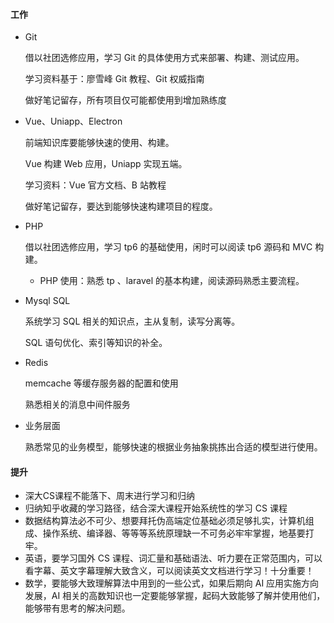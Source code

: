 

#### 工作

- Git

  借以社团选修应用，学习 Git 的具体使用方式来部署、构建、测试应用。

  学习资料基于：廖雪峰 Git 教程、Git  权威指南

  做好笔记留存，所有项目仅可能都使用到增加熟练度

- Vue、Uniapp、Electron

  前端知识库要能够快速的使用、构建。

  Vue 构建 Web 应用，Uniapp 实现五端。

  学习资料：Vue 官方文档、B 站教程

  做好笔记留存，要达到能够快速构建项目的程度。

- PHP

  借以社团选修应用，学习 tp6 的基础使用，闲时可以阅读 tp6 源码和 MVC 构建。

  - PHP 使用：熟悉 tp 、laravel 的基本构建，阅读源码熟悉主要流程。

- Mysql SQL

  系统学习 SQL 相关的知识点，主从复制，读写分离等。

  SQL 语句优化、索引等知识的补全。

- Redis 

  memcache 等缓存服务器的配置和使用

  熟悉相关的消息中间件服务

- 业务层面

  熟悉常见的业务模型，能够快速的根据业务抽象挑拣出合适的模型进行使用。

#### 提升

- 深大CS课程不能落下、周末进行学习和归纳
- 归纳知乎收藏的学习路径，结合深大课程开始系统性的学习 CS 课程
- 数据结构算法必不可少、想要拜托伪高端定位基础必须足够扎实，计算机组成、操作系统、编译器、等等等系统原理缺一不可务必牢牢掌握，地基要打牢。
- 英语，要学习国外 CS 课程、词汇量和基础语法、听力要在正常范围内，可以看字幕、英文字幕理解大致含义，可以阅读英文文档进行学习！十分重要！
- 数学，要能够大致理解算法中用到的一些公式，如果后期向 AI 应用实施方向发展，AI 相关的高数知识也一定要能够掌握，起码大致能够了解并使用他们，能够带有思考的解决问题。

